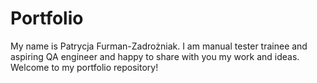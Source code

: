 # Portfolio
My name is Patrycja Furman-Zadrożniak. I am manual tester trainee and aspiring QA engineer and happy to share with you my work and ideas. Welcome to my portfolio repository!
